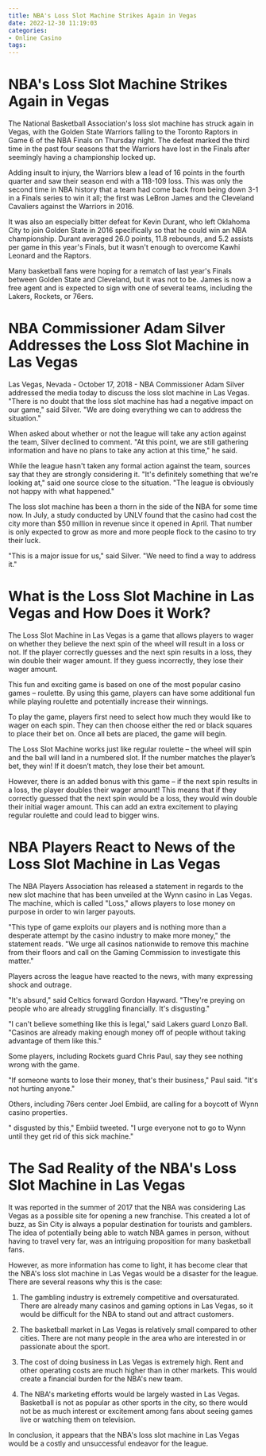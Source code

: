 ```yaml
---
title: NBA's Loss Slot Machine Strikes Again in Vegas 
date: 2022-12-30 11:19:03
categories:
- Online Casino
tags:
---
```



#  NBA's Loss Slot Machine Strikes Again in Vegas 

The National Basketball Association's loss slot machine has struck again in Vegas, with the Golden State Warriors falling to the Toronto Raptors in Game 6 of the NBA Finals on Thursday night. The defeat marked the third time in the past four seasons that the Warriors have lost in the Finals after seemingly having a championship locked up.

Adding insult to injury, the Warriors blew a lead of 16 points in the fourth quarter and saw their season end with a 118-109 loss. This was only the second time in NBA history that a team had come back from being down 3-1 in a Finals series to win it all; the first was LeBron James and the Cleveland Cavaliers against the Warriors in 2016.

It was also an especially bitter defeat for Kevin Durant, who left Oklahoma City to join Golden State in 2016 specifically so that he could win an NBA championship. Durant averaged 26.0 points, 11.8 rebounds, and 5.2 assists per game in this year's Finals, but it wasn't enough to overcome Kawhi Leonard and the Raptors.

Many basketball fans were hoping for a rematch of last year's Finals between Golden State and Cleveland, but it was not to be. James is now a free agent and is expected to sign with one of several teams, including the Lakers, Rockets, or 76ers.

#  NBA Commissioner Adam Silver Addresses the Loss Slot Machine in Las Vegas 

Las Vegas, Nevada - October 17, 2018 - NBA Commissioner Adam Silver addressed the media today to discuss the loss slot machine in Las Vegas. "There is no doubt that the loss slot machine has had a negative impact on our game," said Silver. "We are doing everything we can to address the situation."

When asked about whether or not the league will take any action against the team, Silver declined to comment. "At this point, we are still gathering information and have no plans to take any action at this time," he said.

While the league hasn't taken any formal action against the team, sources say that they are strongly considering it. "It's definitely something that we're looking at," said one source close to the situation. "The league is obviously not happy with what happened."

The loss slot machine has been a thorn in the side of the NBA for some time now. In July, a study conducted by UNLV found that the casino had cost the city more than $50 million in revenue since it opened in April. That number is only expected to grow as more and more people flock to the casino to try their luck.

"This is a major issue for us," said Silver. "We need to find a way to address it."

#  What is the Loss Slot Machine in Las Vegas and How Does it Work? 

The Loss Slot Machine in Las Vegas is a game that allows players to wager on whether they believe the next spin of the wheel will result in a loss or not. If the player correctly guesses and the next spin results in a loss, they win double their wager amount. If they guess incorrectly, they lose their wager amount.

This fun and exciting game is based on one of the most popular casino games – roulette. By using this game, players can have some additional fun while playing roulette and potentially increase their winnings.

To play the game, players first need to select how much they would like to wager on each spin. They can then choose either the red or black squares to place their bet on. Once all bets are placed, the game will begin.

The Loss Slot Machine works just like regular roulette – the wheel will spin and the ball will land in a numbered slot. If the number matches the player’s bet, they win! If it doesn’t match, they lose their bet amount.

However, there is an added bonus with this game – if the next spin results in a loss, the player doubles their wager amount! This means that if they correctly guessed that the next spin would be a loss, they would win double their initial wager amount. This can add an extra excitement to playing regular roulette and could lead to bigger wins.

#  NBA Players React to News of the Loss Slot Machine in Las Vegas 

The NBA Players Association has released a statement in regards to the new slot machine that has been unveiled at the Wynn casino in Las Vegas. The machine, which is called "Loss," allows players to lose money on purpose in order to win larger payouts.

"This type of game exploits our players and is nothing more than a desperate attempt by the casino industry to make more money," the statement reads. "We urge all casinos nationwide to remove this machine from their floors and call on the Gaming Commission to investigate this matter."

Players across the league have reacted to the news, with many expressing shock and outrage.

"It's absurd," said Celtics forward Gordon Hayward. "They're preying on people who are already struggling financially. It's disgusting."

"I can't believe something like this is legal," said Lakers guard Lonzo Ball. "Casinos are already making enough money off of people without taking advantage of them like this."

Some players, including Rockets guard Chris Paul, say they see nothing wrong with the game.

"If someone wants to lose their money, that's their business," Paul said. "It's not hurting anyone."

Others, including 76ers center Joel Embiid, are calling for a boycott of Wynn casino properties.

" disgusted by this," Embiid tweeted. "I urge everyone not to go to Wynn until they get rid of this sick machine."

#  The Sad Reality of the NBA's Loss Slot Machine in Las Vegas

It was reported in the summer of 2017 that the NBA was considering Las Vegas as a possible site for opening a new franchise. This created a lot of buzz, as Sin City is always a popular destination for tourists and gamblers. The idea of potentially being able to watch NBA games in person, without having to travel very far, was an intriguing proposition for many basketball fans.

However, as more information has come to light, it has become clear that the NBA's loss slot machine in Las Vegas would be a disaster for the league. There are several reasons why this is the case:

1) The gambling industry is extremely competitive and oversaturated. There are already many casinos and gaming options in Las Vegas, so it would be difficult for the NBA to stand out and attract customers.

2) The basketball market in Las Vegas is relatively small compared to other cities. There are not many people in the area who are interested in or passionate about the sport.

3) The cost of doing business in Las Vegas is extremely high. Rent and other operating costs are much higher than in other markets. This would create a financial burden for the NBA's new team.

4) The NBA's marketing efforts would be largely wasted in Las Vegas. Basketball is not as popular as other sports in the city, so there would not be as much interest or excitement among fans about seeing games live or watching them on television.

In conclusion, it appears that the NBA's loss slot machine in Las Vegas would be a costly and unsuccessful endeavor for the league.